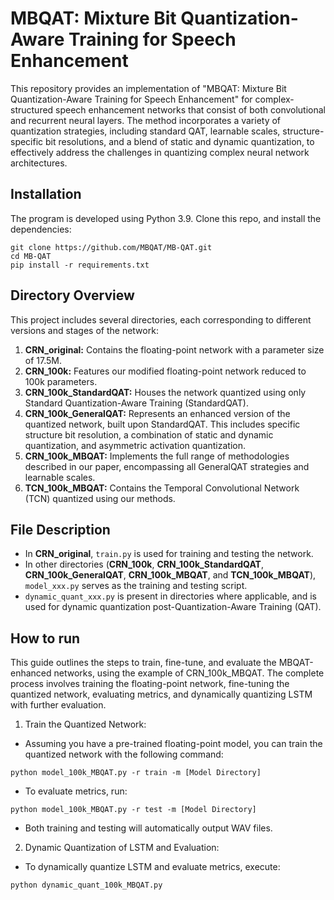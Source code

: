 # MBQAT: Mixture Bit Quantization-Aware Training for Speech Enhancement

This repository provides an implementation of "MBQAT: Mixture Bit Quantization-Aware Training for Speech Enhancement"
for complex-structured speech enhancement networks that consist of both convolutional and recurrent neural layers. The
method incorporates a variety of quantization strategies, including standard QAT, learnable scales, structure-specific
bit resolutions, and a blend of static and dynamic quantization, to effectively address the challenges in quantizing
complex neural network architectures.

## Installation

The program is developed using Python 3.9.
Clone this repo, and install the dependencies:

```
git clone https://github.com/MBQAT/MB-QAT.git
cd MB-QAT
pip install -r requirements.txt
```

## Directory Overview

This project includes several directories, each corresponding to different versions and stages of the network:

1. **CRN_original:** Contains the floating-point network with a parameter size of 17.5M.
2. **CRN_100k:** Features our modified floating-point network reduced to 100k parameters.
3. **CRN_100k_StandardQAT:** Houses the network quantized using only Standard Quantization-Aware Training (StandardQAT).
4. **CRN_100k_GeneralQAT:** Represents an enhanced version of the quantized network, built upon StandardQAT. This
   includes specific structure bit resolution, a combination of static and dynamic quantization, and asymmetric
   activation quantization.
5. **CRN_100k_MBQAT:** Implements the full range of methodologies described in our paper, encompassing all GeneralQAT
   strategies and learnable scales.
6. **TCN_100k_MBQAT:** Contains the Temporal Convolutional Network (TCN) quantized using our methods.

## File Description

- In **CRN_original**, ```train.py``` is used for training and testing the network.
- In other directories (**CRN_100k**, **CRN_100k_StandardQAT**, **CRN_100k_GeneralQAT**, **CRN_100k_MBQAT**,
  and **TCN_100k_MBQAT**), ```model_xxx.py``` serves as the training and testing script.
- ```dynamic_quant_xxx.py``` is present in directories where applicable, and is used for dynamic quantization
  post-Quantization-Aware Training (QAT).

## How to run

This guide outlines the steps to train, fine-tune, and evaluate the MBQAT-enhanced networks, using the example of
CRN_100k_MBQAT. The complete process involves training the floating-point network, fine-tuning the quantized network,
evaluating metrics, and dynamically quantizing LSTM with further evaluation.

1. Train the Quantized Network:

- Assuming you have a pre-trained floating-point model, you can train the quantized network with the following command:

```
python model_100k_MBQAT.py -r train -m [Model Directory]
```

- To evaluate metrics, run:

```
python model_100k_MBQAT.py -r test -m [Model Directory]
```

- Both training and testing will automatically output WAV files.

2. Dynamic Quantization of LSTM and Evaluation:

- To dynamically quantize LSTM and evaluate metrics, execute:

```
python dynamic_quant_100k_MBQAT.py
```